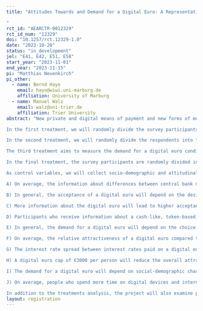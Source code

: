 ```yaml
---
title: "Attitudes Towards and Demand for a Digital Euro: A Representative Survey in France, Germany, and Italy
"
rct_id: "AEARCTR-0012329"
rct_id_num: "12329"
doi: "10.1257/rct.12329-1.0"
date: "2023-10-20"
status: "in_development"
jel: "E41, E42, E51, E58"
start_year: "2023-11-01"
end_year: "2023-11-15"
pi: "Matthias Neuenkirch"
pi_other:
  - name: Bernd Hayo
    email: hayo@wiwi.uni-marburg.de
    affiliation: University of Marburg
  - name: Manuel Walz
    email: walz@uni-trier.de
    affiliation: Trier University
abstract: "New private and digital means of payment and new forms of money are entering the payment market, gradually replacing cash payments and, thereby, the nominal anchor of current monetary systems. In order to maintain monetary autonomy and control over the nominal anchor, the European Central Bank (ECB) decided to introduce a digital euro in the near future. In the light of this development, we plan to conduct representative population surveys in France, Germany, and Italy to measure people’s attitudes towards and demand for the introduction of a digital euro. In these surveys, the size of which will be 2000 respondents per country, we will include four information treatments:
In the first treatment, we will randomly divide the survey participants into two groups: a treatment group that gets information about the difference between central bank money (cash) and private book money (bank deposits) and a control group that will not receive this information.
In the second treatment, we will randomly divide the respondents into four groups and provide each group with different information about hypothetical design choices of a digital euro. The first treatment group (control group) will receive no information; the second group will receive a definition of a possible digital euro; the third group will also receive this definition plus a hypothetical design of a deposit-like, account-based, hybrid-architecture digital euro; the last group will also receive this definition plus a hypothetical design of a cash-like, token-based, intermediated-architecture digital euro. 
The third treatment aims to measure the demand for a digital euro conditional on different spreads between the interest rates paid on a digital euro account and a current account. The survey participants are randomly divided into three groups. Each group will receive a different interest rate spread (0.1, 0.25, and 0.5 percentage points less than the interest rate paid on a digital euro account). This procedure is repeated for a positive interest rate spread (0.1, 0.25, and 0.5 percentage points higher interest rates paid on a digital euro account).
In the final treatment, the survey participants are randomly divided into two groups: a control group that receives no information and a treatment group that receives information about a digital euro cap of €3000 per person.
As control variables, we will collect socio-demographic and attitudinal variables, such as gender, age, income, regional distribution of the population in each country, migration status, education, financial literacy, income, wealth proxies, household size, attitudes towards the EU, internet use, and political preferences. Some of the hypotheses we want to test are the following:
A) On average, the information about differences between central bank money and book money leads to higher subjective uncertainty about bank failures.
B) In general, the acceptance of a digital euro will depend on the design choice.
C) More information about the digital euro will lead to higher acceptance of a digital euro.
D) Participants who receive information about a cash-like, token-based, intermediated-architecture digital euro are more likely to find that a digital euro will improve their privacy than participants in the treatment group with a deposit-like, account-based, hybrid digital euro.
E) In general, the demand for a digital euro will depend on the choice of a specific design.
F) On average, the relative attractiveness of a digital euro compared to current means of payment will depend on the design choice.
G) The interest rate spread between interest rates paid on a digital euro account and a current account will be positively correlated with the demand for a digital euro.
H) A digital euro cap of €3000 per person will reduce the overall attractiveness of the digital euro.
I) The demand for a digital euro will depend on social-demographic characteristics of the respondents.
J) On average, people who spend more time on digital devices and internet activities will demand more digital euros.
In addition to the treatments analysis, the project will also examine people’s attitudes towards the ECB and the European Union (EU) and their payment behaviour. We expect that survey participants who currently pay digitally will be more likely to demand a digital euro. In addition, respondents with negative attitudes towards the ECB and the EU are more likely to reject the digital euro."
layout: registration
---
```


